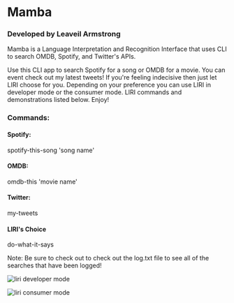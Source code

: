 # Mamba
### Developed by Leaveil Armstrong

Mamba is a Language Interpretation and Recognition Interface that uses CLI to search OMDB, Spotify, and Twitter's APIs.

Use this CLI app to search Spotify for a song or OMDB for a movie. You can event check out my latest tweets! 
If you're feeling indecisive then just let LIRI choose for you.
Depending on your preference you can use LIRI in developer mode or the consumer mode.
LIRI commands and demonstrations listed below.
Enjoy!

### Commands:

#### Spotify:
spotify-this-song 'song name'
  
#### OMDB:
omdb-this 'movie name'

#### Twitter:
my-tweets

#### LIRI's Choice
do-what-it-says

Note: Be sure to check out to check out the log.txt file to see all of the searches that have been logged!


![liri developer mode](https://user-images.githubusercontent.com/33161495/34115411-8c3070b8-e3e3-11e7-822b-2927a5c0dba9.gif)

![liri consumer mode](https://user-images.githubusercontent.com/33161495/34115019-5bc915f2-e3e2-11e7-8943-2929d5a2c311.gif)

